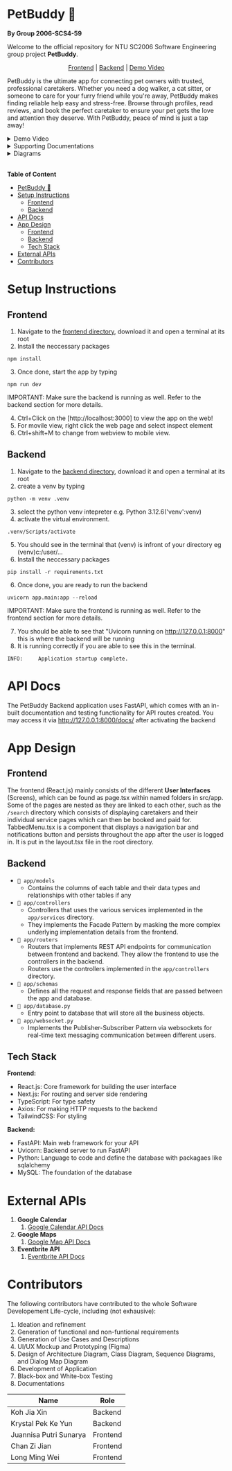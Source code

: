 # PetBuddy 🐶

**By Group 2006-SCS4-59**

Welcome to the official repository for NTU SC2006 Software Engineering group project **PetBuddy**.

<p align="center">
    <a href="https://github.com/zijian980/2006_PetBuddy_FrontEnd_NextJS">Frontend</a>
    |
    <a href="https://github.com/zijian980/SC2006-PetBuddy-BackEnd">Backend</a>
    |
    <a href="https://youtu.be/L2OwSFCVsoI">Demo Video</a>
</p>

PetBuddy is the ultimate app for connecting pet owners with trusted, professional caretakers. Whether you need a dog walker, a cat sitter, or someone to care for your furry friend while you're away, PetBuddy makes finding reliable help easy and stress-free. Browse through profiles, read reviews, and book the perfect caretaker to ensure your pet gets the love and attention they deserve. With PetBuddy, peace of mind is just a tap away!

<details>
<summary>Demo Video</summary>
<br>

[YouTube Link](https://youtu.be/L2OwSFCVsoI)

</details>

<details>
<summary>Supporting Documentations</summary>
<br>

1. [Software Requirements Specification](https://github.com/zijian980/2006_PetBuddy_FrontEnd_NextJS/blob/main/Supporting-documents/Software%20Requirements%20Specification.pdf)
2. [User Interface Mockups](https://www.figma.com/design/aaBK5z7ghgqrfzBhoNjtxA/SC2006-UI-Mockup?node-id=58-2822&t=bCfb7Z1cK7qFdkKf-1)

</details>

<details>
<summary>Diagrams</summary>
<br>

1. [Key Boundary and Control Classes](https://github.com/zijian980/2006_PetBuddy_FrontEnd_NextJS/blob/main/Supporting-documents/keyboundaryandcontrollclass.jpg)
2. [Use Case Diagram](https://github.com/zijian980/2006_PetBuddy_FrontEnd_NextJS/blob/main/Supporting-documents/usecase.jpg)
3. [Architecture Diagram](https://github.com/zijian980/2006_PetBuddy_FrontEnd_NextJS/blob/main/Supporting-documents/systemarchitecture.jpg)
4. [Class Diagram](https://github.com/zijian980/2006_PetBuddy_FrontEnd_NextJS/blob/main/Supporting-documents/classdiagram.jpg)
5. [Dialog Map](https://github.com/zijian980/2006_PetBuddy_FrontEnd_NextJS/blob/main/Supporting-documents/dialogmap.jpg)

</details>

<br>

**Table of Content**

- [PetBuddy 🐶](#petbuddy-)
- [Setup Instructions](#setup-instructions)
  - [Frontend](#frontend)
  - [Backend](#backend)
- [API Docs](#api-docs)
- [App Design](#app-design)
  - [Frontend](#frontend-1)
  - [Backend](#backend-1)
  - [Tech Stack](#tech-stack)
- [External APIs](#external-apis)
- [Contributors](#contributors)

# Setup Instructions

## Frontend

1. Navigate to the [frontend directory](https://github.com/softwarelab3/2006-SCS4-59/tree/main/lab5/Application%20Code/Frontend), download it and open a terminal at its root
2. Install the neccessary packages
```
npm install
```
3. Once done, start the app by typing
```
npm run dev
```

IMPORTANT: Make sure the backend is running as well. Refer to the backend section for more details.

4. Ctrl+Click on the [http://localhost:3000] to view the app on the web!
5. For movile view, right click the web page and select inspect element
6. Ctrl+shift+M to change from webview to mobile view.

## Backend

1. Navigate to the [backend directory](https://github.com/softwarelab3/2006-SCS4-59/tree/main/lab5/Application%20Code/Backend), download it and open a terminal at its root
2. create a venv by typing
```
python -m venv .venv
```
3. select the python venv intepreter e.g. Python 3.12.6('venv':venv)
4. activate the virtual environment.
```
.venv/Scripts/activate
```
5.  You should see in the terminal that (venv) is infront of your directory eg (venv)c:/user/...
6. Install the neccessary packages
```
pip install -r requirements.txt
``` 
6. Once done, you are ready to run the backend
```
uvicorn app.main:app --reload
```

IMPORTANT: Make sure the frontend is running as well. Refer to the frontend section for more details.

7. You should be able to see that "Uvicorn running on http://127.0.0.1:8000" this is where the backend will be running
8. It is running correctly if you are able to see this in the terminal.
```
INFO:     Application startup complete.
```

# API Docs

The PetBuddy Backend application uses FastAPI, which comes with an in-built documentation and testing functionality for API routes created. You may access it via http://127.0.0.1:8000/docs/ after activating the backend

# App Design

## Frontend

The frontend (React.js) mainly consists of the different **User Interfaces** (Screens), which can be found as page.tsx within named folders in src/app. Some of the pages are nested as they are linked to each other, such as the `/search` directory which consists of displaying caretakers and their individual service pages which can then be booked and paid for. TabbedMenu.tsx is a component that displays a navigation bar and notifications button and persists throughout the app after the user is logged in. It is put in the layout.tsx file in the root directory.

## Backend

- `📁 app/models`
  - Contains the columns of each table and their data types and relationships with other tables if any
- `📁 app/controllers`
  - Controllers that uses the various services implemented in the `app/services` directory.
  - They implements the Facade Pattern by masking the more complex underlying implementation details from the frontend.
- `📁 app/routers`
  - Routers that implements REST API endpoints for communication between frontend and backend. They allow the frontend to use the controllers in the backend.
  - Routers use the controllers implemented in the `app/controllers` directory.
- `📁 app/schemas`
  - Defines all the request and response fields that are passed between the app and database.
- `📁 app/database.py`
  - Entry point to database that will store all the business objects.
- `📁 app/websocket.py`
  - Implements the Publisher-Subscriber Pattern via websockets for real-time text messaging communication between different users.

## Tech Stack

**Frontend:**

- React.js: Core framework for building the user interface
- Next.js: For routing and server side rendering
- TypeScript: For type safety
- Axios: For making HTTP requests to the backend
- TailwindCSS: For styling

**Backend:**

- FastAPI: Main web framework for your API
- Uvicorn: Backend server to run FastAPI
- Python: Language to code and define the database with packagaes like sqlalchemy
- MySQL: The foundation of the database

# External APIs

1. **Google Calendar**
   1. [Google Calendar API Docs](https://developers.google.com/calendar/api/guides/overview)
2. **Google Maps**
   1. [Google Map API Docs](https://developers.google.com/maps/documentation/javascript/overview)
3. **Eventbrite API**
   1. [Eventbrite API Docs](https://www.eventbrite.com/platform/api)

# Contributors

The following contributors have contributed to the whole Software Developement Life-cycle, including (not exhausive):

1. Ideation and refinement
2. Generation of functional and non-funtional requirements
3. Generation of Use Cases and Descriptions
4. UI/UX Mockup and Prototyping (Figma)
5. Design of Architecture Diagram, Class Diagram, Sequence Diagrams, and Dialog Map Diagram
6. Development of Application
7. Black-box and White-box Testing
8. Documentations

| Name                   | Role       |
| -----------------------|----------- |
| Koh Jia Xin            | Backend    |
| Krystal Pek Ke Yun     | Backend    |
| Juannisa Putri Sunarya | Frontend   |
| Chan Zi Jian           | Frontend   |
| Long Ming Wei          | Frontend   |

